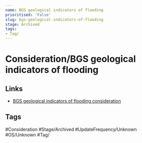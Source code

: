 ```yaml
---
name: BGS geological indicators of flooding
prioritised: 'False'
slug: bgs-geological-indicators-of-flooding
stage: Archived
tags:
- Tag/
---
```


# Consideration/BGS geological indicators of flooding



## Links

* [BGS geological indicators of flooding consideration](https://design.planning.data.gov.uk/planning-consideration/bgs-geological-indicators-of-flooding)

## Tags

#Consideration #Stage/Archived #UpdateFrequency/Unknown #OS/Unknown #Tag/